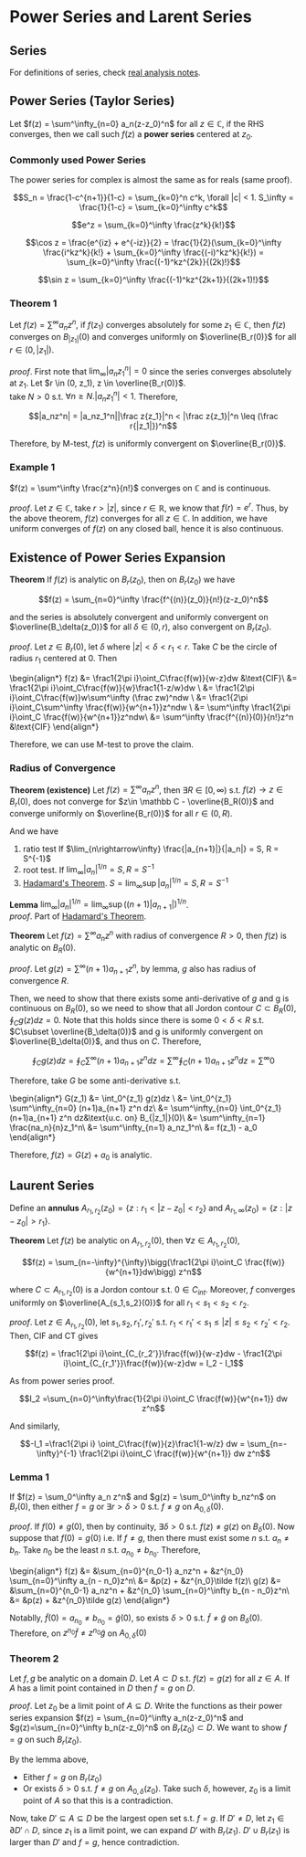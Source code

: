 # Power Series and Larent Series

## Series
For definitions of series, check [real analysis notes](../mat337/series.md).

## Power Series (Taylor Series)

Let $f(z) = \sum^\infty_{n=0} a_n(z-z_0)^n$ for all $z\in\mathbb C$, if the RHS converges, then we call such $f(z)$ a __power series__ centered at $z_0$. 

### Commonly used Power Series
The power series for complex is almost the same as for reals (same proof). 

$$S_n = \frac{1-c^{n+1}}{1-c} = \sum_{k=0}^n c^k, \forall |c| < 1.  S_\infty = \frac{1}{1-c} = \sum_{k=0}^\infty c^k$$

$$e^z = \sum_{k=0}^\infty  \frac{z^k}{k!}$$

$$\cos z = \frac{e^{iz} + e^{-iz}}{2} = \frac{1}{2}(\sum_{k=0}^\infty  \frac{i^kz^k}{k!} + \sum_{k=0}^\infty  \frac{(-i)^kz^k}{k!}) = \sum_{k=0}^\infty \frac{(-1)^kz^{2k}}{(2k)!}$$

$$\sin z = \sum_{k=0}^\infty \frac{(-1)^kz^{2k+1}}{(2k+1)!}$$

### Theorem 1
Let $f(z) = \sum^\infty a_n z^n$, if $f(z_1)$ converges absolutely for some $z_1\in \mathbb C$, then $f(z)$ converges on $B_{|z_1|}(0)$ and converges uniformly on $\overline{B_r(0)}$ for all $r \in (0, |z_1|)$.

_proof_. First note that $\lim_\infty |a_n z_1^n| = 0$ since the series converges absolutely at $z_1$. 
Let $r \in (0, z_1), z \in \overline{B_r(0)}$.   
take $N > 0$ s.t. $\forall n\geq N. |a_n z_1^n| < 1$. Therefore,

$$|a_nz^n| = |a_nz_1^n||\frac z{z_1}|^n < |\frac z{z_1}|^n \leq (\frac r{|z_1|})^n$$

Therefore, by M-test, $f(z)$ is uniformly convergent on $\overline{B_r(0)}$. 

### Example 1
$f(z) = \sum^\infty \frac{z^n}{n!}$ converges on $\mathbb C$ and is continuous.   

_proof_. Let $z\in\mathbb C$, take $r > |z|$, since $r\in\mathbb R$, we know that $f(r) = e^r$. Thus, by the above theorem, $f(z)$ converges for all $z\in\mathbb C$. In addition, we have uniform converges of $f(z)$ on any closed ball, hence it is also continuous. 

## Existence of Power Series Expansion
__Theorem__ If $f(z)$ is analytic on $B_r(z_0)$, then on $B_r(z_0)$ we have 

$$f(z) = \sum_{n=0}^\infty \frac{f^{(n)}(z_0)}{n!}(z-z_0)^n$$

and the series is absolutely convergent and uniformly convergent on $\overline{B_\delta(z_0)}$ for all $\delta \in (0,r)$, also convergent on $B_r(z_0)$.

_proof_. Let $z\in B_r(0)$, let $\delta$ where $|z| < \delta < r_1 < r$. Take $C$ be the circle of radius $r_1$ centered at 0. Then 

\begin{align*}
f(z) &= \frac1{2\pi i}\oint_C\frac{f(w)}{w-z}dw &\text{CIF}\\
&=  \frac1{2\pi i}\oint_C\frac{f(w)}{w}\frac1{1-z/w}dw \\
&=  \frac1{2\pi i}\oint_C\frac{f(w)}w\sum^\infty (\frac zw)^ndw \\
&=  \frac1{2\pi i}\oint_C\sum^\infty \frac{f(w)}{w^{n+1}}z^ndw \\
&= \sum^\infty \frac1{2\pi i}\oint_C \frac{f(w)}{w^{n+1}}z^ndw\\
&=  \sum^\infty \frac{f^{(n)}(0)}{n!}z^n &\text{CIF}
\end{align*}

Therefore, we can use M-test to prove the claim. 

### Radius of Convergence

__Theorem (existence)__ Let $f(z) = \sum^\infty a_nz^n$, then $\exists R \in [0, \infty)$ s.t. $f(z)\rightarrow z\in B_r(0)$, does not converge for $z\in \mathbb C - \overline{B_R(0)}$ and converge uniformly on $\overline{B_r(0)}$ for all $r\in(0,R)$. 

And we have 
1. ratio test If $\lim_{n\rightarrow\infty} \frac{|a_{n+1}|}{|a_n|} = S, R = S^{-1}$
2. root test. If $\lim_\infty |a_n|^{1/n} = S, R = S^{-1}$
3. [Hadamard's Theorem](../mat337/series.md#thrm-5-hadamards-theorem). $S = \lim_\infty\sup |a_n|^{1/n} = S, R = S^{-1}$

__Lemma__ $\lim_\infty |a_n|^{1/n} = \lim_\infty\sup \big((n+1)|a_{n+1}|\big)^{1/n}$.   
_proof_. Part of [Hadamard's Theorem](../mat337/series.md#thrm-5-hadamards-theorem).

__Theorem__ Let $f(z) = \sum^\infty a_nz^n$ with radius of convergence $R>0$, then $f(z)$ is analytic on $B_R(0)$. 

_proof_. Let $g(z) = \sum^\infty (n+1)a_{n+1}z^n$, by lemma, $g$ also has radius of convergence $R$. 

Then, we need to show that there exists some anti-derivative of $g$ and g is continuous on $B_R(0)$, so we need to show that all Jordon contour $C \subset B_R(0)$, $\oint_C g(z)dz = 0$. Note that this holds since there is some $0 <\delta < R$ s.t. $C\subset \overline{B_\delta(0)}$ and g is uniformly convergent on $\overline{B_\delta(0)}$, and thus on $C$. Therefore, 

$$\oint_C g(z)dz= \oint_C \sum^\infty (n+1)a_{n+1} z^n dz = \sum^\infty \oint_C  (n+1)a_{n+1} z^n dz = \sum^\infty 0$$

Therefore, take $G$ be some anti-derivative s.t. 

\begin{align*}
G(z_1) &= \int_0^{z_1} g(z)dz \\
&= \int_0^{z_1} \sum^\infty_{n=0} (n+1)a_{n+1} z^n dz\\
&= \sum^\infty_{n=0}  \int_0^{z_1} (n+1)a_{n+1} z^n dz&\text{u.c. on} B_{|z_1|}(0)\\
&= \sum^\infty_{n=1}  \frac{na_n}{n}z_1^n\\
&= \sum^\infty_{n=1}  a_nz_1^n\\
&= f(z_1) - a_0
\end{align*}

Therefore, $f(z) = G(z) + a_0$ is analytic.

## Laurent Series

Define an __annulus__ $A_{r_1, r_2}(z_0) = \{z: r_1 < |z-z_0| < r_2\}$ and $A_{r_1, \infty} (z_0) = \{z : |z-z_0| > r_1\}$. 

__Theorem__ Let $f(z)$ be analytic on $A_{r_1,r_2}(0)$, then $\forall z \in A_{r_1,r_2}(0)$, 

$$f(z) = \sum_{n=-\infty}^{\infty}\bigg(\frac1{2\pi i}\oint_C \frac{f(w)}{w^{n+1}}dw\bigg) z^n$$

where $C \subset A_{r_1,r_2}(0)$ is a Jordon contour s.t. $0\in C_{int}$. Moreover, $f$ converges uniformly on $\overline{A_{s_1,s_2}(0)}$ for all $r_1<s_1<s_2<r_2$. 

_proof_. Let $z \in A_{r_1,r_2}(0)$, let $s_1, s_2, r_1', r_2'$ s.t. $r_1< r_1' < s_1 \leq |z| \leq s_2 < r_2' < r_2$. Then, CIF and CT gives 

$$f(z) = \frac1{2\pi i}\oint_{C_{r_2'}}\frac{f(w)}{w-z}dw - \frac1{2\pi i}\oint_{C_{r_1'}}\frac{f(w)}{w-z}dw  = I_2 - I_1$$

As from power series proof. 

$$I_2 =\sum_{n=0}^\infty\frac{1}{2\pi i}\oint_C \frac{f(w)}{w^{n+1}} dw z^n$$

And similarly, 

$$-I_1 =\frac1{2\pi i} \oint_C\frac{f(w)}{z}\frac1{1-w/z} dw = \sum_{n=-\infty}^{-1} \frac1{2\pi i}\oint_C \frac{f(w)}{w^{n+1}} dw z^n$$

### Lemma 1
If $f(z) = \sum_0^\infty a_n z^n$ and $g(z) = \sum_0^\infty b_nz^n$ on $B_r(0)$, then either $f=g$ or $\exists r > \delta > 0$ s.t. $f\neq g$ on $A_{0, \delta}(0)$. 

_proof_. If $f(0)\neq g(0)$, then by continuity, $\exists \delta > 0$ s.t. $f(z)\neq g(z)$ on $B_\delta(0)$. Now suppose that $f(0)= g(0)$ i.e. If $f\neq g$, then there must exist some $n$ s.t. $a_n \neq b_n$. Take $n_0$ be the least $n$ s.t. $a_{n_0}\neq b_{n_0}$. Therefore,

\begin{align*}
f(z) &= &\sum_{n=0}^{n_0-1} a_nz^n + &z^{n_0} \sum_{n=0}^\infty a_{n - n_0}z^n\\
 &= &p(z) + &z^{n_0}\tilde f(z)\\
g(z) &= &\sum_{n=0}^{n_0-1} a_nz^n + &z^{n_0} \sum_{n=0}^\infty b_{n - n_0}z^n\\
&= &p(z) + &z^{n_0}\tilde g(z)
\end{align*}

Notablly, $\tilde f(0) = a_{n_0} \neq b_{n_0} = \tilde g(0)$, so exists $\delta > 0$ s.t. $\tilde f\neq \tilde g$ on $B_\delta(0)$. Therefore, on $z^{n_0}\tilde f\neq z^{n_0}\tilde g$ on $A_{0, \delta}(0)$


### Theorem 2
Let $f,g$ be analytic on a domain $D$. Let $A\subset D$ s.t. $f(z) = g(z)$ for all $z\in A$. If $A$ has a limit point contained in $D$ then $f=g$ on $D$. 

_proof_. Let $z_0$ be a limit point of $A \subseteq D$. Write the functions as their power series expansion $f(z) = \sum_{n=0}^\infty a_n(z-z_0)^n$ and $g(z)=\sum_{n=0}^\infty b_n(z-z_0)^n$ on $B_r(z_0)\subset D$. We want to show $f=g$ on such $B_r(z_0)$. 

By the lemma above, 
 - Either $f=g$ on $B_r(z_0)$
 - Or exists $\delta > 0$ s.t. $f\neq g$ on $A_{0, \delta}(z_0)$. Take such $\delta$, however, $z_0$ is a limit point of $A$ so that this is a contradiction. 

Now, take $D'\subseteq A \subseteq D$ be the largest open set s.t. $f=g$. If $D'\neq D$, let $z_1 \in \partial D'\cap D$, since $z_1$ is a limit point, we can expand $D'$ with $B_r(z_1)$. $D'\cup B_r(z_1)$ is larger than $D'$ and $f=g$, hence contradiction. 
